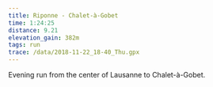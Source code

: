 ```yaml
---
title: Riponne - Chalet-à-Gobet 
time: 1:24:25
distance: 9.21 
elevation_gain: 382m
tags: run
trace: /data/2018-11-22_18-40_Thu.gpx
---
```


Evening run from the center of Lausanne to Chalet-à-Gobet.
